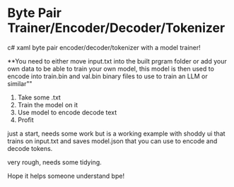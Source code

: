 # Byte Pair Trainer/Encoder/Decoder/Tokenizer
c# xaml byte pair encoder/decoder/tokenizer with a model trainer!

**You need to either move input.txt into the built prgram folder or add your own data to be able to train your own model, this model is then used to encode into train.bin and val.bin binary files to use to train an LLM or similar""

1. Take some .txt
2. Train the model on it
3. Use model to encode decode text
4. Profit

just a start, needs some work but is a working example with shoddy ui that trains on input.txt and saves model.json that you can use to encode and decode tokens.

very rough, needs some tidying. 

Hope it helps someone understand bpe!
